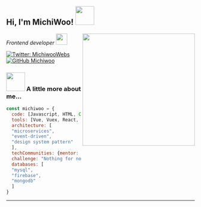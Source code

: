 <h2> Hi, I'm MichiWoo! <img src="https://media.giphy.com/media/mGcNjsfWAjY5AEZNw6/giphy.gif" width="50"></h2>
<img align='right' src="https://user-images.githubusercontent.com/9165888/88354709-662f0e80-cd27-11ea-899a-470d68452f24.png" width="300">
<p><em>Frontend developer <img src="https://media.giphy.com/media/fYSnHlufseco8Fh93Z/giphy.gif" width="30">
</em></p>

[![Twitter: MichiwooWebs](https://img.shields.io/twitter/follow/_michiwoo?style=social)](https://twitter.com/_michiwoo)
[![GitHub Michiwoo](https://img.shields.io/github/followers/Michiwoo?label=follow&style=social)](https://github.com/MichiWoo)

### <img src="https://media.giphy.com/media/VgCDAzcKvsR6OM0uWg/giphy.gif" width="50"> A little more about me...  

```javascript
const michiwoo = {
  code: [Javascript, HTML, CSS, Php],
  tools: [Vue, Vuex, React, Redux, Node, Nuxt],
  architecture: [
  "microservices", 
  "event-driven", 
  "design system pattern"
  ],
  techCommunities: {mentor: "Platzi"},
  challenge: "Nothing for now",
  databases: [
  "mysql",
  "firebase",
  "mongodb"
  ]
}
```
---
